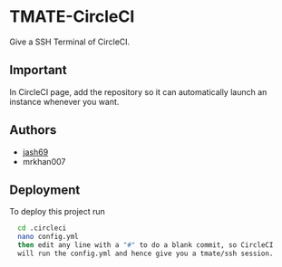 
# TMATE-CircleCI

Give a SSH Terminal of CircleCI.


## Important
In CircleCI page, add the repository so it can automatically launch an instance whenever you want.
## Authors

- [jash69](https://www.github.com/jashvakharia)
- mrkhan007


## Deployment

To deploy this project run

```bash
  cd .circleci
  nano config.yml
  then edit any line with a "#" to do a blank commit, so CircleCI
  will run the config.yml and hence give you a tmate/ssh session.
```
